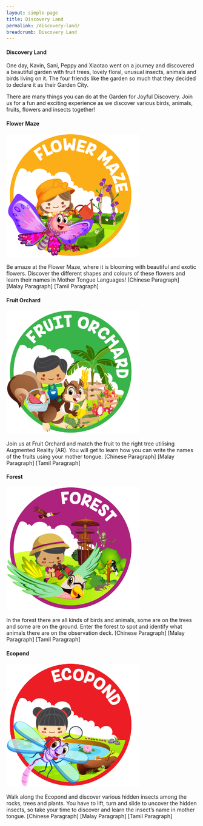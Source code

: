 ```yaml
---
layout: simple-page
title: Discovery Land
permalink: /discovery-land/
breadcrumb: Discovery Land
--- 
```



#### Discovery Land

One day, Kavin, Sani, Peppy and Xiaotao went on a journey and discovered a beautiful garden with fruit trees, lovely floral, unusual insects, animals and birds living on it. The four friends like the garden so much that they decided to declare it as their Garden City. 

There are many things you can do at the Garden for Joyful Discovery. Join us for a fun and exciting experience as we discover various birds, animals, fruits, flowers and insects together!


#### Flower Maze
<img src="/images/Discoveryland_Floral nursery.png" alt="" style="width:350px;" />

Be amaze at the Flower Maze, where it is blooming with beautiful and exotic flowers. Discover the different shapes and colours of these flowers and learn their names in Mother Tongue Languages!
[Chinese Paragraph]
[Malay Paragraph]
[Tamil Paragraph]

#### Fruit Orchard
<img src="/images/Discoveryland_Fruit orchard.png" alt="" style="width:350px;" />

Join us at Fruit Orchard and match the fruit to the right tree utilising Augmented Reality (AR). You will get to learn how you can write the names of the fruits using your mother tongue.
[Chinese Paragraph]
[Malay Paragraph]
[Tamil Paragraph]


#### Forest
<img src="/images/Discoveryland_Safari.png" alt="" style="width:350px;" />

In the forest there are all kinds of birds and animals, some are on the trees and some are on the ground. Enter the forest to spot and identify what animals there are on the observation deck.
[Chinese Paragraph]
[Malay Paragraph]
[Tamil Paragraph]

#### Ecopond
<img src="/images/Discoveryland_Wetland.png" alt="" style="width:350px;" />

Walk along the Ecopond and discover various hidden insects among the rocks, trees and plants. You have to lift, turn and slide to uncover the hidden insects, so take your time to discover and learn the insect’s name in mother tongue.
[Chinese Paragraph]
[Malay Paragraph]
[Tamil Paragraph]

